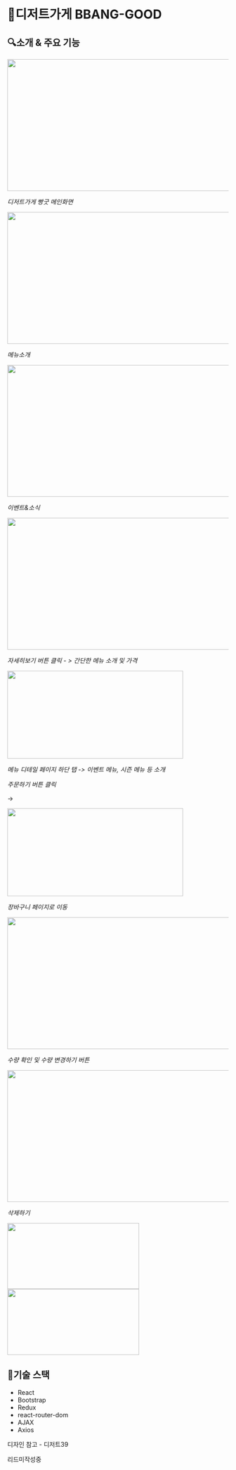 # 🥖디저트가게 BBANG-GOOD

## 🔍소개 & 주요 기능

<img src="https://github.com/yunyoung0531/bbang-good/assets/68066598/7cd7989b-5c2f-4de0-9c37-343560a97890.png"  width="600" height="300"/>


*디저트가게 빵굿 메인화면*


<img src="https://github.com/yunyoung0531/bbang-good/assets/68066598/f756bfab-5f78-4f14-b116-31d5a523694d.png"  width="600" height="300"/>


*메뉴소개*


<img src="https://github.com/yunyoung0531/bbang-good/assets/68066598/1e745e64-495b-4cec-9cdf-bc7b92599369.png"  width="600" height="300"/>


*이벤트&소식*


<img src="https://github.com/yunyoung0531/bbang-good/assets/68066598/d0e9f531-6d76-46b7-b84e-46888b29c064.png"  width="600" height="300"/>


*자세히보기 버튼 클릭 - > 간단한 메뉴 소개 및 가격*


<img src="https://github.com/yunyoung0531/BBANG-GOOD/assets/68066598/aea8dba4-1473-45b0-adb0-35b4741b3838.png"  width="400" height="200"/>


*메뉴 디테일 페이지 하단 탭 -> 이벤트 메뉴, 시즌 메뉴 등 소개*


*주문하기 버튼 클릭*

->

<img src="https://github.com/yunyoung0531/BBANG-GOOD/assets/68066598/37a83556-0ccc-4be5-aded-71a28a4287cb.png"  width="400" height="200"/>


*장바구니 페이지로 이동*



<img src="https://github.com/yunyoung0531/BBANG-GOOD/assets/68066598/d600f18a-0ee1-4377-91ee-1baaa865a396.png"  width="600" height="300"/>


*수량 확인 및 수량 변경하기 버튼*

<img src="https://github.com/yunyoung0531/BBANG-GOOD/assets/68066598/dae365e4-1939-430e-b6c1-69816814754d.png"  width="600" height="300"/>


*삭제하기*

<img src="https://github.com/yunyoung0531/BBANG-GOOD/assets/68066598/02c9a445-87d2-45ea-9f4b-d5107b517bdb.png"  width="300" height="150"/>

<img src="https://github.com/yunyoung0531/BBANG-GOOD/assets/68066598/2dda1b89-ac54-431d-8b81-40442e69c90e.png"  width="300" height="150"/>




## 💫기술 스택

- React
- Bootstrap
- Redux
- react-router-dom
- AJAX
- Axios


디자인 참고 - 디저트39

리드미작성중
